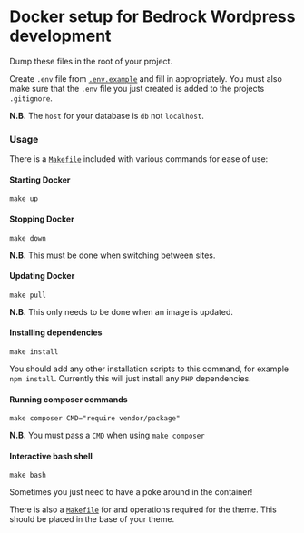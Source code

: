 # Docker setup for Bedrock Wordpress development

Dump these files in the root of your project.

Create `.env` file from [`.env.example`](.env.example) and fill in appropriately. You must also make sure that the `.env` file you just created is added to the projects `.gitignore`.

**N.B.** The `host` for your database is `db` not `localhost`.

### Usage

There is a [`Makefile`](Makefile) included with various commands for ease of use:

#### Starting Docker

`make up`

#### Stopping Docker

`make down`

**N.B.** This must be done when switching between sites.

#### Updating Docker

`make pull`

**N.B.** This only needs to be done when an image is updated.

#### Installing dependencies

`make install`

You should add any other installation scripts to this command, for example `npm install`. Currently this will just install any `PHP` dependencies.

#### Running composer commands

`make composer CMD="require vendor/package"`

**N.B.** You must pass a `CMD` when using `make composer`

#### Interactive bash shell

`make bash`

Sometimes you just need to have a poke around in the container!

There is also a [`Makefile`](theme/Makefile) for and operations required for the theme. This should be placed in the base of your theme.
